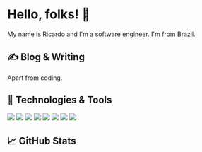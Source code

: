# Hello, folks! 👋

My name is Ricardo and I'm a software engineer. I'm from Brazil.

## &#x270d; Blog & Writing

Apart from coding.

## 🔧 Technologies & Tools
![](https://img.shields.io/badge/OS-Linux-informational?style=flat&logo=linux&logoColor=white&color=2bbc8a)
![](https://img.shields.io/badge/Code-Python-informational?style=flat&logo=python&logoColor=white&color=2bbc8a)
![](https://img.shields.io/badge/Shell-Bash-informational?style=flat&logo=gnu-bash&logoColor=white&color=2bbc8a)
![](https://img.shields.io/badge/Tools-PostgreSQL-informational?style=flat&logo=postgresql&logoColor=white&color=2bbc8a)
![](https://img.shields.io/badge/Tools-Docker-informational?style=flat&logo=docker&logoColor=white&color=2bbc8a)
![](https://img.shields.io/badge/Tools-Kubernetes-informational?style=flat&logo=kubernetes&logoColor=white&color=2bbc8a)
![](https://img.shields.io/badge/Cloud-Digital_Ocean-informational?style=flat&logo=digitalocean&logoColor=white&color=2bbc8a)
![](https://img.shields.io/badge/Amazon%20Aws-informational?style=flat&logo=amazon&logoColor=white&color=2bbc8a)
## &#x1f4c8; GitHub Stats


<!--
<a href="https://github.com/ricardolsamaral/ricardolsamaral">
<img align="center" src="https://github-readme-stats.vercel.app/api?username=ricardolsamaral&show_icons=true&line_height=27&count_private=true&title_color=ffffff&text_color=c9cacc&icon_color=2bbc8a&bg_color=1d1f21" alt="Ricardo's GitHub Stats" />
</a>  
 -->

<!-- links to your social media accounts -->

[1]: https://twitter.com/ricardoujc
[2]: https://github.com/ricardolsamaral
